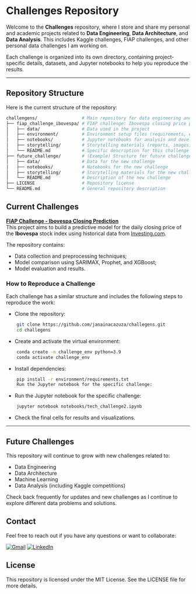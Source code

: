 # Challenges Repository

Welcome to the **Challenges** repository, where I store and share my personal and academic projects related to **Data Engineering**, **Data Architecture**, and **Data Analysis**. This includes Kaggle challenges, FIAP challenges, and other personal data challenges I am working on.

Each challenge is organized into its own directory, containing project-specific details, datasets, and Jupyter notebooks to help you reproduce the results.

---

## Repository Structure

Here is the current structure of the repository:

```bash
challengens/                 # Main repository for data engineering and analytics challenges
├── fiap_challenge_ibovespa/ # FIAP challenge: Ibovespa closing price prediction
│   ├── data/                # Data used in the project
│   ├── environment/         # Environment setup files (requirements, environment.yml)
│   ├── notebooks/           # Jupyter notebooks for analysis and development
│   ├── storytelling/        # Storytelling materials (reports, images)
│   └── README.md            # Specific description for this challenge
├── future_challenge/        # (Example) Structure for future challenges
│   ├── data/                # Data for the new challenge
│   ├── notebooks/           # Notebooks for the new challenge
│   ├── storytelling/        # Storytelling materials for the new challenge
│   └── README.md            # Description of the new challenge
├── LICENSE                  # Repository license
└── README.md                # General repository description

```

## Current Challenges

**[FIAP Challenge - Ibovespa Closing Prediction](fiap_challenge_ibovespa/)**  
   This project aims to build a predictive model for the daily closing price of the **Ibovespa** stock index using historical data from [Investing.com](https://br.investing.com/indices/bovespa-historical-data).

The repository contains:

- Data collection and preprocessing techniques;
- Model comparison using SARIMAX, Prophet, and XGBoost;
- Model evaluation and results.

### How to Reproduce a Challenge

Each challenge has a similar structure and includes the following steps to reproduce the work:

- Clone the repository:

```bash
    git clone https://github.com/janainacazuza/challegens.git
    cd challegens
```

- Create and activate the virtual environment:

```bash
    conda create -n challenge_env python=3.9
    conda activate challenge_env
```

- Install dependencies:

```bash
    pip install -r environment/requirements.txt
    Run the Jupyter notebook for the specific challenge:
```

- Run the Jupyter notebook for the specific challenge:

```bash
    jupyter notebook notebooks/tech_challenge2.ipynb
```

- Check the final cells for results and visualizations.
  
---

## Future Challenges

This repository will continue to grow with new challenges related to:

- Data Engineering
- Data Architecture
- Machine Learning
- Data Analysis (including Kaggle competitions)
  
Check back frequently for updates and new challenges as I continue to explore different data problems and solutions.

## Contact

Feel free to reach out if you have any questions or want to collaborate:

<div>
  <a href="mailto:janainacazuza@gmail.com"><img src="https://img.shields.io/badge/Gmail-D14836?style=for-the-badge&logo=gmail&logoColor=white" alt="Gmail"></a>
  <a href="https://www.linkedin.com/in/janainacazuza/" target="_blank"><img src="https://img.shields.io/badge/LinkedIn-0077B5?style=for-the-badge&logo=linkedin&logoColor=white" alt="LinkedIn"></a>
</div>

## License

This repository is licensed under the MIT License. See the LICENSE file for more details.